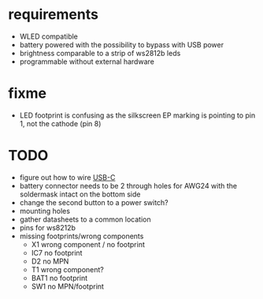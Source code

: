 # requirements

* WLED compatible
* battery powered with the possibility to bypass with USB power
* brightness comparable to a strip of ws2812b leds
* programmable without external hardware

# fixme

* LED footprint is confusing as the silkscreen EP marking is pointing to pin 1, not the cathode (pin 8)

# TODO

* figure out how to wire [USB-C](https://www.allaboutcircuits.com/technical-articles/introduction-to-usb-type-c-which-pins-power-delivery-data-transfer/)
* battery connector needs to be 2 through holes for AWG24 with the soldermask intact on the bottom side
* change the second button to a power switch?
* mounting holes
* gather datasheets to a common location
* pins for ws8212b
* missing footprints/wrong components
    * X1 wrong component / no footprint
    * IC7 no footprint
    * D2 no MPN
    * T1 wrong component?
    * BAT1 no footprint
    * SW1 no MPN/footprint
